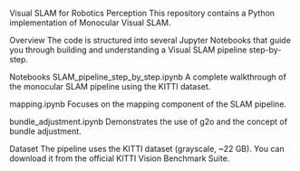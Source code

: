 Visual SLAM for Robotics Perception
This repository contains a Python implementation of Monocular Visual SLAM.

Overview
The code is structured into several Jupyter Notebooks that guide you through building and understanding a Visual SLAM pipeline step-by-step.

Notebooks
SLAM_pipeline_step_by_step.ipynb
A complete walkthrough of the monocular SLAM pipeline using the KITTI dataset.

mapping.ipynb
Focuses on the mapping component of the SLAM pipeline.

bundle_adjustment.ipynb
Demonstrates the use of g2o and the concept of bundle adjustment.

Dataset
The pipeline uses the KITTI dataset (grayscale, ~22 GB).
You can download it from the official KITTI Vision Benchmark Suite.
